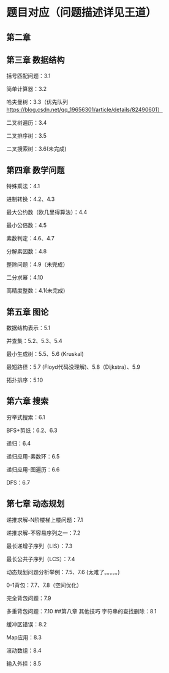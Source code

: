 # 题目对应（问题描述详见王道）
## 第二章

## 第三章 数据结构
括号匹配问题：3.1

简单计算器：3.2

哈夫曼树：3.3（优先队列 https://blog.csdn.net/qq_19656301/article/details/82490601）

二叉树遍历：3.4

二叉排序树：3.5

二叉搜索树：3.6(未完成)
## 第四章 数学问题
特殊乘法：4.1

进制转换：4.2、4.3

最大公约数（欧几里得算法）：4.4

最小公倍数：4.5

素数判定：4.6、4.7

分解素因数：4.8

整除问题：4.9（未完成）

二分求幂：4.10

高精度整数：4.1(未完成)
## 第五章 图论
数据结构表示：5.1

并查集：5.2、5.3、5.4 

最小生成树：5.5、5.6 (Kruskal)

最短路径：5.7 (Floyd代码没理解)、5.8（Dijkstra）、5.9

拓扑排序：5.10
## 第六章 搜索
穷举式搜索：6.1

BFS+剪纸：6.2、6.3

递归：6.4

递归应用-素数环：6.5

递归应用-图遍历：6.6

DFS：6.7
## 第七章 动态规划
递推求解-N阶楼梯上楼问题：7.1

递推求解-不容易序列之一：7.2

最长递增子序列（LIS）：7.3

最长公共子序列（LCS）：7.4

动态规划问题分析举例：7.5、7.6 (太难了。。。。。)

0-1背包：7.7、7.8（空间优化）

完全背包问题：7.9

多重背包问题：7.10
##第八章 其他技巧
字符串的查找删除：8.1

缓冲区错误：8.2

Map应用：8.3

滚动数组：8.4

输入外挂：8.5

















